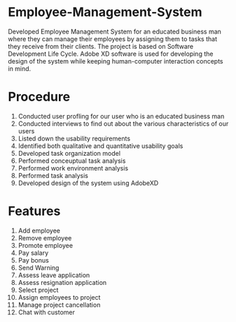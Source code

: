 # Employee-Management-System
Developed Employee Management System for an educated business man where they can manage their employees by assigning them to tasks that they receive from their clients. The project is based on Software Development Life Cycle. Adobe XD software is used for developing the design of the system while keeping human-computer interaction concepts in mind. 

# Procedure
1. Conducted user profling for our user who is an educated business man
2. Conducted interviews to find out about the various characteristics of our users
3. Listed down the usability requirements
4. Identified both qualitative and quantitative usability goals
5. Developed task organization model
6. Performed conceuptual task analysis
7. Performed work environment analysis
8. Performed task analysis
9. Developed design of the system using AdobeXD

# Features
1. Add employee
2. Remove employee
3. Promote employee
4. Pay salary 
5. Pay bonus
6. Send Warning
7. Assess leave application
8. Assess resignation application
9. Select project
10. Assign employees to project
11. Manage project cancellation
12. Chat with customer
